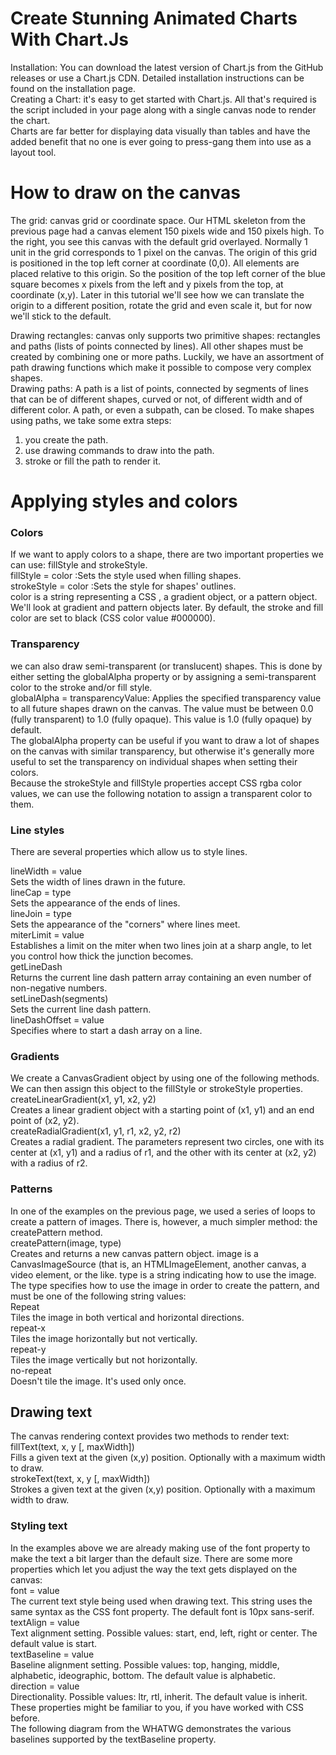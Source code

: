 # Create Stunning Animated Charts With Chart.Js
Installation: You can download the latest version of Chart.js from the GitHub releases or use a Chart.js CDN. Detailed installation instructions can be found on the installation page. <br /> 
Creating a Chart: it's easy to get started with Chart.js. All that's required is the script included in your page along with a single canvas node to render the chart. <br />
Charts are far better for displaying data visually than tables and have the added benefit that no one is ever going to press-gang them into use as a layout tool. <br />
# How to draw on the canvas
The grid: canvas grid or coordinate space. Our HTML skeleton from the previous page had a canvas element 150 pixels wide and 150 pixels high. To the right, you see this canvas with the default grid overlayed. Normally 1 unit in the grid corresponds to 1 pixel on the canvas. The origin of this grid is positioned in the top left corner at coordinate (0,0). All elements are placed relative to this origin. So the position of the top left corner of the blue square becomes x pixels from the left and y pixels from the top, at coordinate (x,y). Later in this tutorial we'll see how we can translate the origin to a different position, rotate the grid and even scale it, but for now we'll stick to the default. <br />

Drawing rectangles: canvas only supports two primitive shapes: rectangles and paths (lists of points connected by lines). All other shapes must be created by combining one or more paths. Luckily, we have an assortment of path drawing functions which make it possible to compose very complex shapes. <br />
Drawing paths: A path is a list of points, connected by segments of lines that can be of different shapes, curved or not, of different width and of different color. A path, or even a subpath, can be closed. To make shapes using paths, we take some extra steps:
1. you create the path.
2.  use drawing commands to draw into the path.
3. stroke or fill the path to render it.

# Applying styles and colors
### Colors
 If we want to apply colors to a shape, there are two important properties we can use: fillStyle and strokeStyle. <br />
fillStyle = color :Sets the style used when filling shapes. <br />
strokeStyle = color :Sets the style for shapes' outlines. <br />
color is a string representing a CSS <color>, a gradient object, or a pattern object. We'll look at gradient and pattern objects later. By default, the stroke and fill color are set to black (CSS color value #000000). <br />
### Transparency
we can also draw semi-transparent (or translucent) shapes. This is done by either setting the globalAlpha property or by assigning a semi-transparent color to the stroke and/or fill style. <br />
globalAlpha = transparencyValue: Applies the specified transparency value to all future shapes drawn on the canvas. The value must be between 0.0 (fully transparent) to 1.0 (fully opaque). This value is 1.0 (fully opaque) by default. <br />
The globalAlpha property can be useful if you want to draw a lot of shapes on the canvas with similar transparency, but otherwise it's generally more useful to set the transparency on individual shapes when setting their colors. <br />
Because the strokeStyle and fillStyle properties accept CSS rgba color values, we can use the following notation to assign a transparent color to them. <br />
### Line styles
There are several properties which allow us to style lines.

lineWidth = value<br />
Sets the width of lines drawn in the future. <br />
lineCap = type<br />
Sets the appearance of the ends of lines. <br />
lineJoin = type<br />
Sets the appearance of the "corners" where lines meet. <br />
miterLimit = value<br />
Establishes a limit on the miter when two lines join at a sharp angle, to let you control how thick the junction becomes. <br />
getLineDash<br />
Returns the current line dash pattern array containing an even number of non-negative numbers. <br />
setLineDash(segments) <br />
Sets the current line dash pattern. <br />
lineDashOffset = value<br />
Specifies where to start a dash array on a line. <br />
### Gradients
We create a CanvasGradient object by using one of the following methods. We can then assign this object to the fillStyle or strokeStyle properties. <br />
createLinearGradient(x1, y1, x2, y2) <br />
Creates a linear gradient object with a starting point of (x1, y1) and an end point of (x2, y2). <br />
createRadialGradient(x1, y1, r1, x2, y2, r2) <br />
Creates a radial gradient. The parameters represent two circles, one with its center at (x1, y1) and a radius of r1, and the other with its center at (x2, y2) with a radius of r2. <br />
### Patterns
In one of the examples on the previous page, we used a series of loops to create a pattern of images. There is, however, a much simpler method: the createPattern method. <br />
createPattern(image, type) <br />
Creates and returns a new canvas pattern object. image is a CanvasImageSource (that is, an HTMLImageElement, another canvas, a video element, or the like. type is a string indicating how to use the image.  <br />
The type specifies how to use the image in order to create the pattern, and must be one of the following string values:  <br />
Repeat <br />
Tiles the image in both vertical and horizontal directions. <br />
repeat-x <br />
Tiles the image horizontally but not vertically. <br />
repeat-y <br />
Tiles the image vertically but not horizontally. <br />
no-repeat <br />
Doesn't tile the image. It's used only once. <br />
## Drawing text
The canvas rendering context provides two methods to render text:
fillText(text, x, y [, maxWidth]) <br />
Fills a given text at the given (x,y) position. Optionally with a maximum width to draw. <br />
strokeText(text, x, y [, maxWidth]) <br />
Strokes a given text at the given (x,y) position. Optionally with a maximum width to draw. <br />
### Styling text
In the examples above we are already making use of the font property to make the text a bit larger than the default size. There are some more properties which let you adjust the way the text gets displayed on the canvas: <br />
font = value<br />
The current text style being used when drawing text. This string uses the same syntax as the CSS font property. The default font is 10px sans-serif. <br />
textAlign = value<br />
Text alignment setting. Possible values: start, end, left, right or center. The default value is start. <br />
textBaseline = value<br />
Baseline alignment setting. Possible values: top, hanging, middle, alphabetic, ideographic, bottom. The default value is alphabetic. <br />
direction = value<br />
Directionality. Possible values: ltr, rtl, inherit. The default value is inherit. <br />
These properties might be familiar to you, if you have worked with CSS before. <br />
The following diagram from the WHATWG demonstrates the various baselines supported by the textBaseline property. <br />




